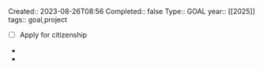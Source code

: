 Created:: 2023-08-26T08:56
Completed:: false
Type:: GOAL
year:: [[2025]]
tags:: goal,project

- [ ] Apply for citizenship
-
-